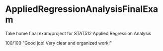 # AppliedRegressionAnalysisFinalExam
Take home final exam/project for STAT512 Applied Regression Analysis

100/100 
"Good job! Very clear and organized work!"
